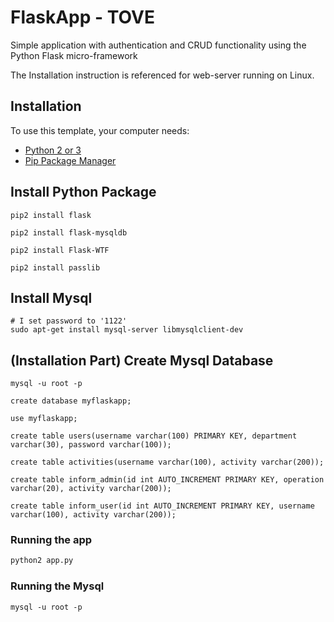 # FlaskApp - TOVE

Simple application with authentication and CRUD functionality using the Python Flask micro-framework

The Installation instruction is referenced for web-server running on Linux.

## Installation

To use this template, your computer needs:

- [Python 2 or 3](https://python.org)
- [Pip Package Manager](https://pypi.python.org/pypi)


## Install Python Package
```
pip2 install flask

pip2 install flask-mysqldb

pip2 install Flask-WTF

pip2 install passlib
```


## Install Mysql

```
# I set password to '1122'
sudo apt-get install mysql-server libmysqlclient-dev
```


## (Installation Part) Create Mysql Database

```
mysql -u root -p

create database myflaskapp;

use myflaskapp;

create table users(username varchar(100) PRIMARY KEY, department varchar(30), password varchar(100));

create table activities(username varchar(100), activity varchar(200));

create table inform_admin(id int AUTO_INCREMENT PRIMARY KEY, operation varchar(20), activity varchar(200));

create table inform_user(id int AUTO_INCREMENT PRIMARY KEY, username varchar(100), activity varchar(200));
```


### Running the app

```bash
python2 app.py
```

### Running the Mysql

```
mysql -u root -p
```